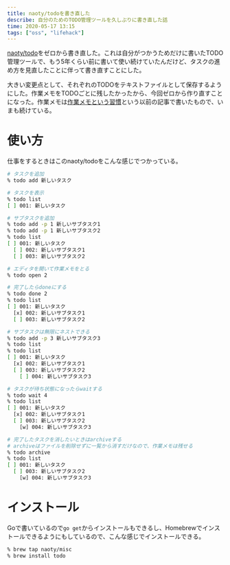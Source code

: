 ```yaml
---
title: naoty/todoを書き直した
describe: 自分のためのTODO管理ツールを久しぶりに書き直した話
time: 2020-05-17 13:15
tags: ["oss", "lifehack"]
---
```


[naoty/todo](https://github.com/naoty/todo)をゼロから書き直した。これは自分がつかうためだけに書いたTODO管理ツールで、もう5年くらい前に書いて使い続けていたんだけど、タスクの進め方を見直したことに伴って書き直すことにした。

大きい変更点として、それぞれのTODOをテキストファイルとして保存するようにした。作業メモをTODOごとに残したかったから、今回ゼロから作り直すことになった。作業メモは[作業メモという習慣](/posts/27.html)という以前の記事で書いたもので、いまも続けている。

# 使い方
仕事をするときはこのnaoty/todoをこんな感じでつかっている。

```bash
# タスクを追加
% todo add 新しいタスク

# タスクを表示
% todo list
[ ] 001: 新しいタスク

# サブタスクを追加
% todo add -p 1 新しいサブタスク1
% todo add -p 1 新しいサブタスク2
% todo list
[ ] 001: 新しいタスク
  [ ] 002: 新しいサブタスク1
  [ ] 003: 新しいサブタスク2

# エディタを開いて作業メモをとる
% todo open 2

# 完了したらdoneにする
% todo done 2
% todo list
[ ] 001: 新しいタスク
  [x] 002: 新しいサブタスク1
  [ ] 003: 新しいサブタスク2

# サブタスクは無限にネストできる
% todo add -p 3 新しいサブタスク3
% todo list
% todo list
[ ] 001: 新しいタスク
  [x] 002: 新しいサブタスク1
  [ ] 003: 新しいサブタスク2
    [ ] 004: 新しいサブタスク3

# タスクが待ち状態になったらwaitする
% todo wait 4
% todo list
[ ] 001: 新しいタスク
  [x] 002: 新しいサブタスク1
  [ ] 003: 新しいサブタスク2
    [w] 004: 新しいサブタスク3

# 完了したタスクを消したいときはarchiveする
# archiveはファイルを削除せずに一覧から消すだけなので、作業メモは残せる
% todo archive
% todo list
[ ] 001: 新しいタスク
  [ ] 003: 新しいサブタスク2
    [w] 004: 新しいサブタスク3
```

# インストール
Goで書いているので`go get`からインストールもできるし、Homebrewでインストールできるようにもしているので、こんな感じでインストールできる。

```bash
% brew tap naoty/misc
% brew install todo
```
